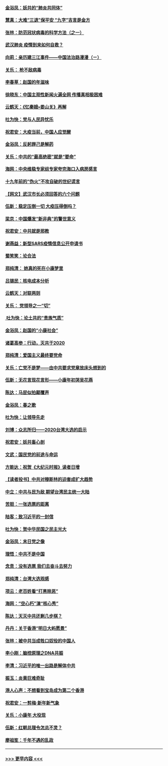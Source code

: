 #### [金浴凤：妖共的“肺炎共同体”](../pages/nsc993/n11829448.md?t=01300344) 
#### [慧真：大难“三退”保平安 “九字”吉言是金方](../pages/nsc993/n11829501.md?t=01300344) 
#### [张林：防范冠状病毒的科学方法（之一）](../pages/nsc993/n11828618.md?t=01300344) 
#### [武汉肺炎 疫情到来如何自救？](../pages/nsc993/n11827632.md?t=01300344) 
#### [向莉：亲历建三江事件——中国法治路漫漫（ㄧ）](../pages/nsc993/n11827190.md?t=01300344) 
#### [关乐： 枪不敌病毒](../pages/nsc993/n11826746.md?t=01300344) 
#### [李春草：赵国的年滋味](../pages/nsc993/n11826321.md?t=01300344) 
#### [徐晓东：中国主观性新闻火遍全网 传播真相极困难](../pages/nsc993/n11826508.md?t=01300344) 
#### [云鹤天：《忆秦娥▪娄山关》再解](../pages/nsc993/n11824682.md?t=01300344) 
#### [吐为快：党与人民异忧乐](../pages/nsc993/n11824660.md?t=01300344) 
#### [祝君安：大疫当前，中国人应觉醒](../pages/nsc993/n11821946.md?t=01300344) 
#### [金浴凤：反躬罪己是解药](../pages/nsc993/n11820280.md?t=01300344) 
#### [关乐：中共的“最高绝密”就是“要命”](../pages/nsc993/n11816946.md?t=01300344) 
#### [海网：中央维稳专家组专家夸完海口入病房感言](../pages/nsc993/n11815138.md?t=01300344) 
#### [十九年前的“伪火”不攻自破的世纪谎言](../pages/nsc993/n11813238.md?t=01300344) 
#### [【网文】武汉市长必须回答的六个问题](../pages/nsc993/n11813848.md?t=01300344) 
#### [伍新：稳定压倒一切 大疫压得倒吗？](../pages/nsc993/n11812634.md?t=01300344) 
#### [梁京：中国爆发“新非典”的警世意义](../pages/nsc993/n11812554.md?t=01300344) 
#### [祝君安：中共就是邪教](../pages/nsc993/n11812431.md?t=01300344) 
#### [谢燕益：新型SARS疫情信息公开申请书](../pages/nsc993/n11808840.md?t=01300344) 
#### [蜀笑笑：论合法](../pages/nsc993/n11808064.md?t=01300344) 
#### [郑纯清： 她真的死在小康梦里](../pages/nsc993/n11806623.md?t=01300344) 
#### [吕锡民：核电成本分析](../pages/nsc993/n11806284.md?t=01300344) 
#### [云鹤天：对联两则](../pages/nsc993/n11805957.md?t=01300344) 
#### [关乐： 党领导之一“切”](../pages/nsc993/n11804505.md?t=01300344) 
#### [ 吐为快：论土共的“贵族气质”](../pages/nsc993/n11804490.md?t=01300344) 
#### [金浴凤：赵国的“小康社会”](../pages/nsc993/n11804452.md?t=01300344) 
#### [诸葛高参：行动，灭共于2020](../pages/nsc993/n11804120.md?t=01300344) 
#### [郑纯清：爱国主义最终要党命](../pages/nsc993/n11802197.md?t=01300344) 
#### [关乐：亡党不是梦——由中共要求党章放床头想到的](../pages/nsc993/n11802156.md?t=01300344) 
#### [伍新：无花言现花言形——小康年初哭吴花燕](../pages/nsc993/n11800044.md?t=01300344) 
#### [陈达：马屁似拍颠覆声](../pages/nsc993/n11800010.md?t=01300344) 
#### [金浴凤：春之歌](../pages/nsc993/n11797687.md?t=01300344) 
#### [吐为快：让领导先走](../pages/nsc993/n11797512.md?t=01300344) 
#### [刘博：众志所归——2020台湾大选的启示](../pages/nsc993/n11796878.md?t=01300344) 
#### [祝君安：妖共畜心剖](../pages/nsc993/n11794273.md?t=01300344) 
#### [文武：国民党的前途与命运](../pages/nsc993/n11794198.md?t=01300344) 
#### [方能达：祝贺《大纪元时报》读者日增](../pages/nsc993/n11793807.md?t=01300344) 
#### [【读者投书】中共对穆斯林的迫害成扩大趋势](../pages/nsc993/n11791371.md?t=01300344) 
#### [中立：中共与民为敌 期望台湾民主统一大陆](../pages/nsc993/n11790392.md?t=01300344) 
#### [苦胆：一张选票的距离](../pages/nsc993/n11788914.md?t=01300344) 
#### [陆客：致习近平的一封信](../pages/nsc993/n11788867.md?t=01300344) 
#### [吐为快：贺中华民国之民主光大](../pages/nsc993/n11788618.md?t=01300344) 
#### [金浴凤：末日党之像](../pages/nsc993/n11787475.md?t=01300344) 
#### [理悟：中共不是中国](../pages/nsc993/n11787463.md?t=01300344) 
#### [念贲：没有选票  我们去奋斗去努力](../pages/nsc993/n11787398.md?t=01300344) 
#### [郑纯清：台湾大选观感](../pages/nsc993/n11786210.md?t=01300344) 
#### [项云：老百姓看“打黑除恶”](../pages/nsc993/n11785398.md?t=01300344) 
#### [海网：“空心朽”演“核心秀”](../pages/nsc993/n11783874.md?t=01300344) 
#### [陈达：天灭中共还剩几步棋？](../pages/nsc993/n11783719.md?t=01300344) 
#### [丹丹：关于香港“明日大屿愿景”](../pages/nsc993/n11783273.md?t=01300344) 
#### [张林：被中共当成牲口奴役的中国人](../pages/nsc993/n11782397.md?t=01300344) 
#### [李小刚：脑控原理之DNA共振](../pages/nsc993/n11780962.md?t=01300344) 
#### [李清：习近平的唯一出路是解体中共](../pages/nsc993/n11780866.md?t=01300344) 
#### [振玉：炎黄巨难奇耻](../pages/nsc993/n11779632.md?t=01300344) 
#### [港人心声：不想看到宝岛成为第二个香港](../pages/nsc993/n11778817.md?t=01300344) 
#### [祝君安：一剪梅‧新年新气象](../pages/nsc993/n11776340.md?t=01300344) 
#### [关乐：小康年 大役现](../pages/nsc993/n11774213.md?t=01300344) 
#### [伍新：红朝总理令怎总不灵？](../pages/nsc993/n11770813.md?t=01300344) 
#### [廖祖笙：千年不遇的乱政](../pages/nsc993/n11770373.md?t=01300344) 

----
#### [ >>> 更早内容 <<< ](../indexes/nsc993-earlier.md)

